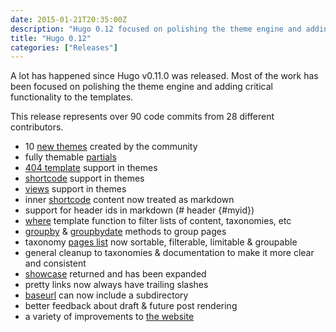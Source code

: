 ```yaml
---
date: 2015-01-21T20:35:00Z
description: "Hugo 0.12 focused on polishing the theme engine and adding critical functionality to the templates."
title: "Hugo 0.12"
categories: ["Releases"]
---
```


A lot has happened since Hugo v0.11.0 was released. Most of the work has been
focused on polishing the theme engine and adding critical functionality to the
templates.

This release represents over 90 code commits from 28 different contributors.

- 10 [new themes](https://github.com/spf13/hugoThemes) created by the community
- fully themable [partials](/templates/partials/)
- [404 template](/templates/404/) support in themes
- [shortcode](/extras/shortcodes/) support in themes
- [views](/templates/views/) support in themes
- inner [shortcode](/extras/shortcodes/) content now treated as markdown
- support for header ids in markdown (# header {#myid})
- [where](/templates/lists/#where) template function to filter lists of content, taxonomies, etc
- [groupby](/templates/list) & [groupbydate](/templates/list) methods to group pages
- taxonomy [pages list](/taxonomies/methods/) now sortable, filterable, limitable & groupable
- general cleanup to taxonomies & documentation to make it more clear and consistent
- [showcase](/showcase/) returned and has been expanded
- pretty links now always have trailing slashes
- [baseurl](/overview/configuration/) can now include a subdirectory
- better feedback about draft & future post rendering
- a variety of improvements to [the website](/)
